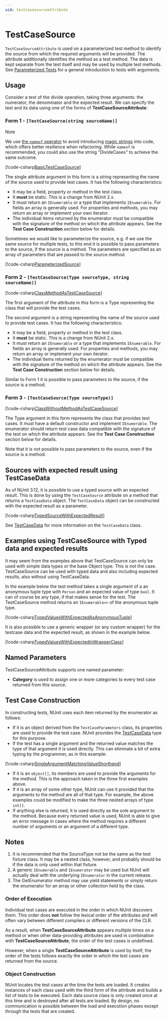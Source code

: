 ```yaml
---
uid: testcasesourceattribute
---
```


# TestCaseSource

`TestCaseSourceAttribute` is used on a parameterized test method to
identify the source from which the required arguments will be provided.
The attribute additionally identifies the method as a test method.
The data is kept separate from the test itself and may be used by multiple
test methods. See [Parameterized Tests](xref:parameterizedtests) for a general introduction to
tests with arguments.

## Usage

Consider a test of the divide operation, taking three arguments: the numerator, the denominator and the expected result. We can specify the test and its data using one of the forms of **TestCaseSourceAttribute**:

### Form 1 - `[TestCaseSource(string sourceName)]`

> [!NOTE]
> We use [the `nameof` operator](https://docs.microsoft.com/dotnet/csharp/language-reference/operators/nameof) to avoid introducing [magic strings](https://wikipedia.org/wiki/Magic_string) into code, which offers better resilience when refactoring. While `nameof` is recommended, you could also use the string "DivideCases" to achieve the same outcome.

[!code-csharp[BasicTestCaseSource](~/snippets/Snippets.NUnit/TestCaseSourceExamples.cs#BasicTestCaseSource)]

The single attribute argument in this form is a string representing the name of the source used
to provide test cases. It has the following characteristics:

* It may be a field, property or method in the test class.
* It **must** be static. This is a change from NUnit 2.x.
* It must return an `IEnumerable` or a type that implements `IEnumerable`. For fields an array is generally used. For properties and methods, you may return an array or implement your own iterator.
* The individual items returned by the enumerator must be compatible
   with the signature of the method on which the attribute appears.
   See the **Test Case Construction** section below for details.

Sometimes we would like to parameterize the source, e.g. if we use the same source for multiple tests, to this end it is possible to pass parameters to the source, if the source is a method. The parameters are specified as an array of parameters that are passed to the source method.

[!code-csharp[ParameterizedSource](~/snippets/Snippets.NUnit/TestCaseSourceExamples.cs#ParameterizedSource)]

### Form 2 - `[TestCaseSource(Type sourceType, string sourceName)]`

[!code-csharp[ClassMethodAsTestCaseSource](~/snippets/Snippets.NUnit/TestCaseSourceExamples.cs#ClassMethodAsTestCaseSource)]

The first argument of the attribute in this form is a Type representing the class that will provide
the test cases.

The second argument is a string representing the name of the source used
to provide test cases. It has the following characteristics:

* It may be a field, property or method in the test class.
* It **must** be static. This is a change from NUnit 2.x.
* It must return an `IEnumerable` or a type that implements `IEnumerable`. For fields an array is generally used. For properties and methods, you may return an array or implement your own iterator.
* The individual items returned by the enumerator must be compatible
   with the signature of the method on which the attribute appears.
   See the **Test Case Construction** section below for details.

Similar to Form 1 it is possible to pass parameters to the source, if the source is a method.

### Form 3 - `[TestCaseSource(Type sourceType)]`

[!code-csharp[ClassWithoutMethodAsTestCaseSource](~/snippets/Snippets.NUnit/TestCaseSourceExamples.cs#ClassWithoutMethodAsTestCaseSource)]

The Type argument in this form represents the class that provides test cases.
It must have a default constructor and implement `IEnumerable`. The enumerator
should return test case data compatible with the signature of the test on which the attribute appears.
See the **Test Case Construction** section below for details.

Note that it is not possible to pass parameters to the source, even if the source is a method.

## Sources with expected result using TestCaseData

As of NUnit 3.12, it is possible to use a typed source with an expected result. This is done by using the `TestCaseSource` attribute on a method that returns a `TestCaseData` object. The `TestCaseData` object can be constructed with the expected result as a parameter.

[!code-csharp[TypedSourceWithExpectedResult](~/snippets/Snippets.NUnit/TestCaseDataExample.cs#TestCaseDataExample)]

See [TestCaseData](xref:testcasedata) for more information on the `TestCaseData` class.

## Examples using TestCaseSource with Typed data and expected results

It may seem from the examples above that TestCaseSource can only be used with simple data types or the base Object type. This is not the case.
TestCaseSource can be used with typed data and also including expected results, also without using TestCaseData.

In the example below the test method takes a single argument of a an anonymous tuple type with `Person` and an expected value of type `bool`. It can of course be any type, if that makes sense for the test.
The TestCaseSource method returns an `IEnumerable<>` of the anonymous tuple type.

[!code-csharp[TypedValuesWithExpectedAsAnonymousTuple](~/snippets/Snippets.NUnit/TestCaseSourceExamples.cs#TypedValuesWithExpectedAsAnonymousTuple)]

It is also possible to use a generic wrapper (or any custom wrapper) for the testcase data and the expected result, as shown in the example below.

[!code-csharp[TypedValuesWithExpectedInWrapperClass](~/snippets/Snippets.NUnit/TestCaseSourceExamples.cs#TypedValuesWithExpectedInWrapperClass)]

## Named Parameters

TestCaseSourceAttribute supports one named parameter:

* **Category** is used to assign one or more categories to every test case returned from this source.

## Test Case Construction

In constructing tests, NUnit uses each item returned by
the enumerator as follows:

* If it is an object derived from the `TestCaseParameters` class,
   its properties are used to provide the test case. NUnit provides
   the [TestCaseData](xref:testcasedata) type for this purpose.
* If the test has a single argument and the returned value matches the type of
   that argument it is used directly. This can eliminate a bit of extra typing by the programmer,
   as in this example:

[!code-csharp[SingleArgumentMatchingValueShorthand](~/snippets/Snippets.NUnit/TestCaseSourceExamples.cs#SingleArgumentMatchingValueShorthand)]

* If it is an `object[]`, its members are used to provide
   the arguments for the method. This is the approach taken in
   the three first examples above.
* If it is an array of some other type, NUnit can use it provided
   that the arguments to the method are all of that type. For example,
   the above examples could be modified to make the three nested arrays
   of type `int[]`.
* If anything else is returned, it is used directly as the sole
   argument to the method. Because every returned value is used,
   NUnit is able to give an error message in cases where the method
   requires a different number of arguments or
   an argument of a different type.

## Notes

1. It is recommended that the SourceType not be the same as the test fixture class. It may be a nested class, however, and probably should be if the data is only used within that fixture.
2. A generic `IEnumerable` and `IEnumerator` may be used but NUnit will actually deal with the underlying `IEnumerator` in the current release.
3. The GetEnumerator method may use yield statements or simply return the enumerator for an array or other collection held by the class.

### Order of Execution

Individual test cases are executed in the order in which NUnit discovers them. This order does **not**
follow the lexical order of the attributes and will often vary between different
compilers or different versions of the CLR.

As a result, when **TestCaseSourceAttribute** appears multiple times on a
method or when other data-providing attributes are used in combination with
**TestCaseSourceAttribute**, the order of the test cases is undefined.

However, when a single **TestCaseSourceAttribute** is used by itself,
the order of the tests follows exactly the order in which the test cases
are returned from the source.

### Object Construction

NUnit locates the test cases at the time the tests are loaded. It creates
instances of each class used with the third form of the attribute and builds a list of
tests to be executed. Each data source class is only created once at this
time and is destroyed after all tests are loaded. By design, no communication is
possible between the load and execution phases except through the tests that
are created.
